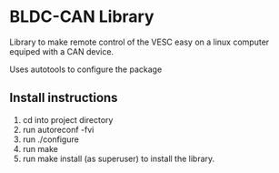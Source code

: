 BLDC-CAN Library
========================================

Library to make remote control of the VESC easy on a linux computer equiped with a CAN device.

Uses autotools to configure the package

Install instructions
----------------------------------------
1. cd into project directory
2. run autoreconf -fvi
3. run ./configure
4. run make
5. run make install (as superuser) to install the library.
